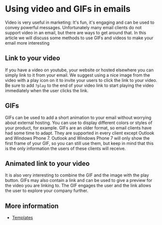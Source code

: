 # Using video and GIFs in emails

Video is very useful in marketing: It's fun, it's engaging and can be 
used to convey powerful messages. Unfortunately many email clients do 
not support video in an email, but there are ways to get around that. 
In this article we will discuss some methods to use GIFs and videos to 
make your email more interesting

## Link to your video

If you have a video on youtube, your website or hosted elsewhere you can 
simply link to it from your email. We suggest using a nice image from 
the video with a play icon on it to invite your users to click the link 
to your video. Be sure to add `?play` to the end of your video link to 
start playing the video immediately when the user clicks the link.

## GIFs

GIFs can be used to add a short animation to your email without worrying 
about external hosting. You can use to display different colors or styles 
of your product, for example. GIFs are an older format, so email clients 
have had some time to adapt. They are supported in every client except 
Outlook and Windows Phone 7. Outlook and Windows Phone 7 will only show 
the first frame of your GIF, so you can still use them, but keep in mind 
that this is the only information the users of these clients will receive.

## Animated link to your video

It is also very interesting to combine the GIF and the image with the 
play button. GIFs may also contain a link and can be used to give a 
preview for the video you are linking to. The GIF engages the user and 
the link allows the user to explore your company further.

## More information

* [Templates](./templates)
